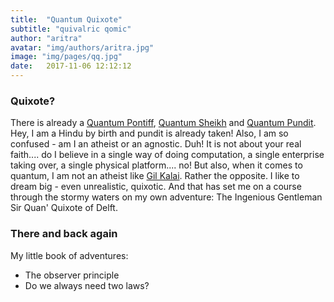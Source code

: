 ```yaml
---
title:  "Quantum Quixote"
subtitle: "quivalric qomic"
author: "aritra"
avatar: "img/authors/aritra.jpg"
image: "img/pages/qq.jpg"
date:   2017-11-06 12:12:12
---
```


### Quixote?

There is already a [Quantum Pontiff](http://dabacon.org/pontiff/), [Quantum Sheikh](https://www.quantumsheikh.com/) and [Quantum Pundit](http://quantumpundit.blogspot.com/). Hey, I am a Hindu by birth and pundit is already taken! Also, I am so confused - am I an atheist or an agnostic. Duh! It is not about your real faith.... do I believe in a single way of doing computation, a single enterprise taking over, a single physical platform.... no! But also, when it comes to quantum, I am not an atheist like [Gil Kalai](https://gilkalai.wordpress.com/). Rather the opposite. I like to dream big - even unrealistic, quixotic. And that has set me on a course through the stormy waters on my own adventure: The Ingenious Gentleman Sir Quan' Quixote of Delft.

### There and back again

My little book of adventures:

* The observer principle
* Do we always need two laws?